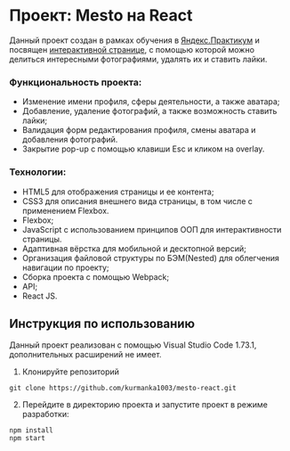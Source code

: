 # Проект: Мesto на React

Данный проект создан в рамках обучения в [Яндекс.Практикум](https://praktikum.yandex.ru/) и посвящен [интерактивной странице](https://kurmanka1003.github.io/mesto-react/), с помощью которой можно делиться интересными фотографиями, удалять их и ставить лайки.

### Функциональность проекта:

* Изменение имени профиля, сферы деятельности, а также аватара;
* Добавление, удаление фотографий, а также возможность ставить лайки;
* Валидация форм редактирования профиля, смены аватара и добавления фотографий.
* Закрытие pop-up с помощью клавиши Esc и кликом на overlay.


### Технологии:

* HTML5 для отображения страницы и ее контента;
* CSS3 для описания внешнего вида страницы, в том числе с применением Flexbox.
* Flexbox;
* JavaScript с использованием принципов ООП для интерактивности страницы.
* Адаптивная вёрстка для мобильной и десктопной версий;
* Организация файловой структуры по БЭМ(Nested) для облегчения навигации по проекту;
* Сборка проекта с помощью Webpack;
* API;
* React JS.

## Инструкция по использованию

Данный проект реализован с помощью Visual Studio Code 1.73.1, дополнительных расширений не имеет.

1. Клонируйте репозиторий 

`
git clone https://github.com/kurmanka1003/mesto-react.git
`

2. Перейдите в директорию проекта и запустите проект в режиме разработки:

```
npm install
npm start
```


